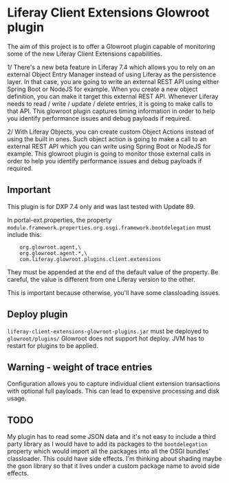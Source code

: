 # Liferay Client Extensions Glowroot plugin

The aim of this project is to offer a Glowroot plugin capable of monitoring some of the new Liferay Client Extensions capabilities.

1/ There's a new beta feature in Liferay 7.4 which allows you to rely on an external Object Entry Manager instead of using Liferay as the persistence layer. In that case, you are going to write an external REST API using either Spring Boot or NodeJS for example. When you create a new object definition, you can make it target this external REST API. Whenever Liferay needs to read / write / update / delete entries, it is going to make calls to that API. This glowroot plugin captures timing information in order to help you identify performance issues and debug payloads if required.

2/ With Liferay Objects, you can create custom Object Actions instead of using the built in ones. Such object action is going to make a call to an external REST API which you can write using Spring Boot or NodeJS for example. This glowroot plugin is going to monitor those external calls in order to help you identify performance issues and debug payloads if required.

## Important

This plugin is for DXP 7.4 only and was last tested with Update 89.

In portal-ext.properties, the property
`module.framework.properties.org.osgi.framework.bootdelegation` must include this:

```
    org.glowroot.agent,\
    org.glowroot.agent.*,\
    com.liferay.glowroot.plugins.client.extensions
```

They must be appended at the end of the default value of the property.
Be careful, the value is different from one Liferay version to the other.

This is important because otherwise, you'll have some classloading issues.

## Deploy plugin

`liferay-client-extensions-glowroot-plugins.jar` must be deployed to `glowroot/plugins/`
Glowroot does not support hot deploy. JVM has to restart for plugins to
be applied.

## Warning - weight of trace entries

Configuration allows you to capture individual client extension transactions with optional full payloads. This can lead to expensive processing and disk usage.

## TODO

My plugin has to read some JSON data and it's not easy to include a third party library as I would have to add its packages to the `bootdelegation` property which would
import all the packages into all the OSGI bundles' classloader. This could have side effects.
I'm thinking about shading maybe the gson library so that it lives under a custom package name to avoid side effects.